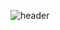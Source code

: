 ![header](https://capsule-render.vercel.app/api?type=waving&color=gradient&height=300&section=header&text=Hi,%20I'm%20Vamsi%20!!%20👋&fontSize=60&animation=fadeIn&fontAlignY=38&desc={Software%20Development}%20∪%20{Research}&animation=scaleIn&descAlignY=51&descAlign=62)

<!--
[![Typing SVG](https://readme-typing-svg.demolab.com/?lines={Software+Development}+∪+{Research})](https://git.io/typing-svg)
![Vamsi's github stats](https://github-readme-stats.vercel.app/api?username=Vamsi995)
-->


<!--
**Vamsi995/Vamsi995** is a ✨ _special_ ✨ repository because its `README.md` (this file) appears on your GitHub profile.

Here are some ideas to get you started:

- 🔭 I’m currently working on ... Nodejs, reactjs
- 🌱 I’m currently learning ... Flutter, Dart, Go
- 👯 I’m looking to collaborate on ... Literally anything, Always up to learning new things
- 🤔 I’m looking for help with ... 
- 💬 Ask me about ... Javascript, Python, Web Development
- 📫 How to reach me: ... 
- 😄 Pronouns: ... he/him
- ⚡ Fun fact: ... 
-->
